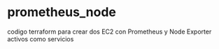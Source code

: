 # prometheus_node
codigo terraform para crear dos EC2 con Prometheus y Node Exporter activos como servicios
